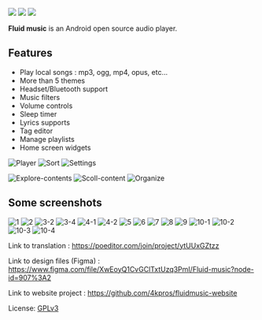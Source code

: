 <p align="">
  <a href="https://github.com/4kpros/FluidMusic" style="text-decoration:none" area-label="Android">
    <img src="https://img.shields.io/badge/Platform-Android-green.svg">
  </a>
  <a href="https://github.com/4kpros/FluidMusic/actions/workflows/android.yml" style="text-decoration:none" area-label="Build Status">
    <img src="https://github.com/RetroMusicPlayer/RetroMusicPlayer/actions/workflows/android.yml/badge.svg">
  </a>
  <a href="https://github.com/4kpros/FluidMusic/blob/dev/LICENCE.md" style="text-decoration:none" area-label="License: GPL v3">
    <img src="https://img.shields.io/badge/License-GPL%20v3-blue.svg">
  </a>
</p>

**Fluid music** is an Android open source audio player.

## Features
-  Play local songs : mp3, ogg, mp4, opus, etc...
-  More than 5 themes
-  Headset/Bluetooth support
-  Music filters
-  Volume controls
-  Sleep timer
-  Lyrics supports
-  Tag editor
-  Manage playlists
-  Home screen widgets


![Player](https://user-images.githubusercontent.com/52242361/208272799-21c6b378-b291-472a-ae15-de661dd2d8ef.gif)
![Sort](https://user-images.githubusercontent.com/52242361/208272911-140a239c-cc2d-454e-b158-1f38c18a5c58.gif)
![Settings](https://user-images.githubusercontent.com/52242361/208272794-d3a28de1-3528-4592-bc7f-7873d0f2588c.gif)

![Explore-contents](https://user-images.githubusercontent.com/52242361/208272582-9f24eb36-864a-4ccb-8ead-2dc115e0f1fb.gif)
![Scoll-content](https://user-images.githubusercontent.com/52242361/208272606-baf0bf77-316d-4181-a4ad-9e45d5639165.gif)
![Organize](https://user-images.githubusercontent.com/52242361/208272648-a20d685c-0130-4575-bdd0-5e52d6bac9f5.gif)

## Some screenshots

![1](https://user-images.githubusercontent.com/52242361/208269209-68a77706-b78f-4cdf-b491-20f5c248d264.jpg)
![2](https://user-images.githubusercontent.com/52242361/208269498-060a11ea-e076-497d-91e2-3a544eb5e45e.jpg)
![3-2](https://user-images.githubusercontent.com/52242361/208269224-10644271-b1d3-4a9e-98b2-9ceb9d9c9b5e.jpg)
![3-4](https://user-images.githubusercontent.com/52242361/208269226-59b61751-a909-4c84-b6bd-0d14dbf995cd.jpg)
![4-1](https://user-images.githubusercontent.com/52242361/208269227-9d9a0976-cb1b-46af-b050-f16e025c5c1a.jpg)
![4-2](https://user-images.githubusercontent.com/52242361/208269230-146ff10c-04d1-41a1-9dba-4b83fc4ca661.jpg)
![5](https://user-images.githubusercontent.com/52242361/208269234-7abead5d-62cb-4e71-a9d7-16251f5e3a9f.jpg)
![6](https://user-images.githubusercontent.com/52242361/208269241-854d1b94-0ad7-43d9-a06e-931c70e6e234.jpg)
![7](https://user-images.githubusercontent.com/52242361/208269250-841bad2d-1a39-4cbf-943d-16fba4405d35.jpg)
![8](https://user-images.githubusercontent.com/52242361/208269253-91beb2be-0838-4a4c-8bdc-94017e117b93.jpg)
![9](https://user-images.githubusercontent.com/52242361/208269256-6be0654c-dd7d-4ff2-8a29-5d190f393da0.jpg)
![10-1](https://user-images.githubusercontent.com/52242361/208269476-eaf77dda-f54d-490d-9331-7fa9be1efd2c.jpg)
![10-2](https://user-images.githubusercontent.com/52242361/208269480-31ee73ed-5538-4bcc-a028-d792b4136d3c.jpg)
![10-3](https://user-images.githubusercontent.com/52242361/208269484-dd608242-36c5-4420-86e2-33a0718ce30e.jpg)
![10-4](https://user-images.githubusercontent.com/52242361/208269487-7c06a62d-af1e-483b-b403-9d3b99a05932.jpg)

Link to translation : https://poeditor.com/join/project/ytUUxGZtzz

Link to design files (Figma) : https://www.figma.com/file/XwEoyQ1CvGClTxtUzq3PmI/Fluid-music?node-id=907%3A2

Link to website project : https://github.com/4kpros/fluidmusic-website

License: [GPLv3](https://github.com/4kpros/FluidMusic/blob/dev/LICENCE.md)
